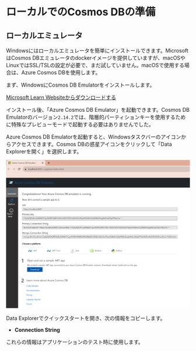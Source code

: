 # ローカルでのCosmos DBの準備

## ローカルエミュレータ

Windowsにはローカルエミュレータを簡単にインストールできます。MicrosoftはCosmos DBエミュレータのdockerイメージを提供していますが、macOSやLinuxではSSL/TSLの設定が必要で、まだ試していません。macOSで使用する場合は、Azure Cosmos DBを使用します。

まず、WindowsにCosmos DB Emulatorをインストールします。

[Microsoft Learn Websiteからダウンロードする](https://learn.microsoft.com/en-us/azure/cosmos-db/emulator-release-notes)

インストール後、「Azure Cosmos DB Emulator」を起動できます。Cosmos DB Emulatorのバージョン`2.14.2`では、階層的パーティションキーを使用するために特殊なプレビューモードで起動する必要はありませんでした。

Azure Cosmos DB Emulatorを起動すると、Windowsタスクバーのアイコンからアクセスできます。Cosmos DBの惑星アイコンをクリックして「Data Explorerを開く」を選択します。

![Data Explorer](../images/test-out-cosmos/image1.png)

Data Explorerでクイックスタートを開き、次の情報をコピーします。

- **Connection String**

これらの情報はアプリケーションのテスト時に使用します。